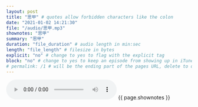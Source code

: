 ```yaml
---
layout: post
title: "思甲" # quotes allow forbidden characters like the colon
date: "2021-01-02 14:21:30"
file: "/audio/思甲.mp3"
shownotes: "思甲"
summary: "思甲"
duration: "file_duration" # audio length in min:sec
length: "file_length" # filesize in bytes
explicit: "no" # change to yes to flag with the explicit tag
block: "no" # change to yes to keep an episode from showing up in iTunes
# permalink: /1 # will be the ending part of the pages URL, delete to default to the title
---
```


<audio controls>
<source src="{{site.url}}{{site.baseurl}}{{ page.file }}" type="audio/x-mp3">
Your browser does not support the audio element.
</audio>
{{ page.shownotes }}
